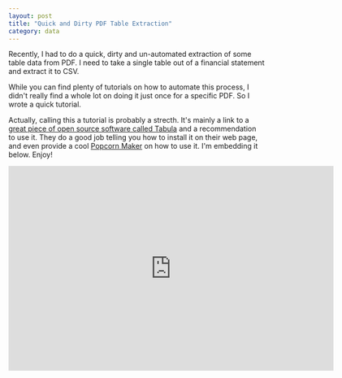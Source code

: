 ```yaml
---
layout: post
title: "Quick and Dirty PDF Table Extraction"
category: data
---
```


Recently, I had to do a quick, dirty and un-automated extraction of some table data from PDF.  I need to take a single table out of a financial statement and extract it to CSV.

While you can find plenty of tutorials on how to automate this process, I didn't really find a whole lot on doing it just once for a specific PDF.  So I wrote a quick tutorial.

<!--break-->

Actually, calling this a tutorial is probably a strecth.  It's mainly a link to a [great piece of open source software called Tabula](http://tabula.nerdpower.org/)  and a recommendation to use it.  They do a good job telling you how to install it on their web page, and even provide a cool [Popcorn Maker](https://webmaker.org/tools) on how to use it. I'm embedding it below.  Enjoy!

<iframe src='https://erika.makes.org/popcorn/16ll_' width='640' height='403' frameborder='0' mozallowfullscreen webkitallowfullscreen allowfullscreen></iframe>
